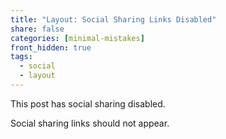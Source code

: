 ```yaml
---
title: "Layout: Social Sharing Links Disabled"
share: false
categories: [minimal-mistakes]
front_hidden: true
tags:
  - social
  - layout
---
```


This post has social sharing disabled.

Social sharing links should not appear.
